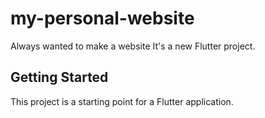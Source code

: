 # my-personal-website
Always wanted to make a website
It's a new Flutter project.

## Getting Started

This project is a starting point for a Flutter application.